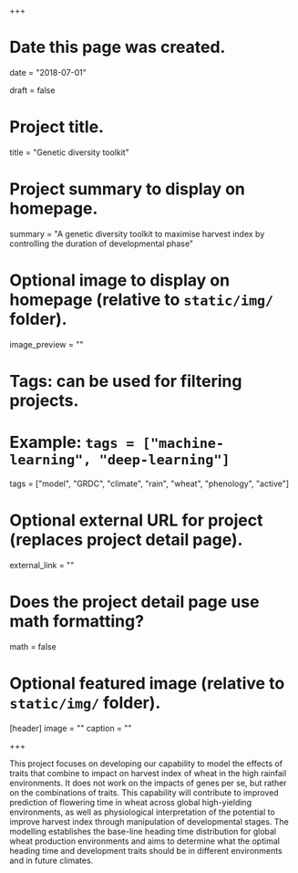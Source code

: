 +++
# Date this page was created.
date = "2018-07-01"

draft = false

# Project title.
title = "Genetic diversity toolkit"

# Project summary to display on homepage.
summary = "A genetic diversity toolkit to maximise harvest index by controlling the duration of developmental phase"

# Optional image to display on homepage (relative to `static/img/` folder).
image_preview = ""

# Tags: can be used for filtering projects.
# Example: `tags = ["machine-learning", "deep-learning"]`
tags = ["model", "GRDC", "climate", "rain", "wheat", "phenology", "active"]

# Optional external URL for project (replaces project detail page).
external_link = ""

# Does the project detail page use math formatting?
math = false

# Optional featured image (relative to `static/img/` folder).
[header]
image = ""
caption = ""

+++

This project focuses on developing our capability to model the effects of traits that combine to impact on harvest index of wheat in the high rainfail environments. It does not work on the impacts of genes per se, but rather on the combinations of traits. This capability will contribute to improved prediction of flowering time in wheat across global high-yielding environments, as well as physiological interpretation of the potential to improve harvest index through manipulation of developmental stages. The modelling establishes the base-line heading time distribution for global wheat production environments and aims to determine what the optimal heading time and development traits should be in different environments and in future climates.


